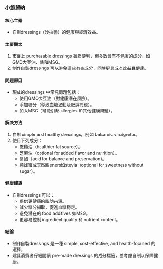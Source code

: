 ### 小節歸納

#### 核心主題
- 自制dressings（沙拉醬）的健康與經濟效益。

#### 主要觀念
1. 市面上 purchasable dressings 雖然便利，但多數含有不健康的成分，如GMO大豆油、糖和MSG。
2. 制作自製dressings 可以避免這些有害成分，同時更具成本效益且健康。

#### 問題原因
- 現成的dressings 中常見問題包括：
  - 使用GMO大豆油（對健康潛在風險）。
  - 添加糖分（導致血糖波動及肥胖問題）。
  - 加入MSG（可能引起 allergies 和其他健康問題）。

#### 解决方法
1. 自制 simple and healthy dressings，例如 balsamic vinaigrette。
2. 使用下列成分：
   - 橄欖油（healthier fat source）。
   - 芝麻油（optional for added flavor and nutrition）。
   - 醬醋（acid for balance and preservation）。
   - 純蜂蜜或天然甜eners如stevia（optional for sweetness without sugar）。

#### 健康建議
- 自制dressings 可以：
  - 提供更健康的脂肪來源。
  - 減少糖分攝取，促進血糖穩定。
  - 避免潛在的 food additives 如MSG。
  - 更容易控制 ingredient quality 和 nutrient content。

#### 結論
- 制作自製dressings 是一種 simple, cost-effective, and health-focused 的選擇。
- 建議消費者仔細閱讀 pre-made dressings 的成分標籤，並考慮自制以保障健康。